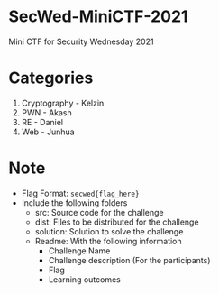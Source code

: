 # SecWed-MiniCTF-2021
Mini CTF for Security Wednesday 2021

# Categories
1. Cryptography - Kelzin
2. PWN - Akash
3. RE - Daniel
4. Web - Junhua


# Note
- Flag Format: `secwed{flag_here}`
- Include the following folders
  - src: Source code for the challenge
  - dist: Files to be distributed for the challenge
  - solution: Solution to solve the challenge
  - Readme: With the following information
    - Challenge Name
    - Challenge description (For the participants)
    - Flag
    - Learning outcomes